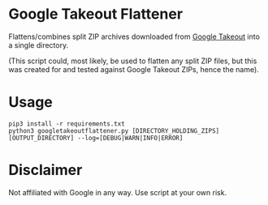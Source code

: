 Google Takeout Flattener
========================

Flattens/combines split ZIP archives downloaded from [Google Takeout](https://google.com/takeout) into a single directory.

(This script could, most likely, be used to flatten any split ZIP files, but this was created for and tested against Google Takeout ZIPs, hence the name).

# Usage
```shell
pip3 install -r requirements.txt
python3 googletakeoutflattener.py [DIRECTORY_HOLDING_ZIPS] [OUTPUT_DIRECTORY] --log=[DEBUG|WARN|INFO|ERROR]
```

# Disclaimer
Not affiliated with Google in any way. Use script at your own risk.

